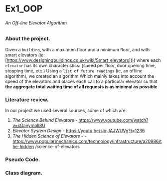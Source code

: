 # Ex1_OOP
###### An Off-line Elevator Algorithm

### About the project.
Given a `building`, with a maximum floor and a minimum floor, and with smart elevators (ie: [https://www.designingbuildings.co.uk/wiki/Smart_elevators]())
where each `elevator` has its own characteristics: (speed per floor, door opening time, stopping time, etc.)
Using a `list of future readings` (ie, an offline algorithm),
we created an algorithm Which mainly takes into account the speed of the elevators
and places each call to a particular elevator so that **the aggregate total waiting time
of all requests is as minimal as possible**

### Literature review.

In our project we used several sources, some of which are:
1. _The Science Behind Elevators -_ https://www.youtube.com/watch?v=xOayymoIl8U
2. _Elevator System Design -_ https://youtu.be/siqiJAJWUVg?t=1236
3. _The Hidden Science of Elevators -_ -https://www.popularmechanics.com/technology/infrastructure/a20986/the-hidden
/science-of-elevators

### Pseudo Code.

### Class diagram.
